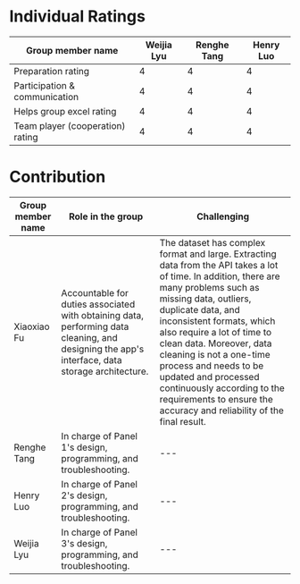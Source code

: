 # Individual Ratings

| Group member name |Weijia Lyu|Renghe Tang|Henry Luo|
| ------ | ------ | ------ | ------ | 
| Preparation rating | 4 | 4 | 4 |
| Participation & communication | 4 | 4 | 4 |
| Helps group excel rating | 4 | 4 | 4 |
| Team player (cooperation) rating| 4 | 4 | 4 |


# Contribution

| Group member name |Role in the group|Challenging|
| ------ | ------ | ------ |
| Xiaoxiao Fu | Accountable for duties associated with obtaining data, performing data cleaning, and designing the app's interface, data storage architecture.| The dataset has complex format and large. Extracting data from the API takes a lot of time. In addition, there are many problems such as missing data, outliers, duplicate data, and inconsistent formats, which also require a lot of time to clean data. Moreover, data cleaning is not a one-time process and needs to be updated and processed continuously according to the requirements to ensure the accuracy and reliability of the final result.
| Renghe Tang | In charge of Panel 1's design, programming, and troubleshooting. |---|
| Henry Luo | In charge of Panel 2's design, programming, and troubleshooting. |---|
| Weijia Lyu| In charge of Panel 3's design, programming, and troubleshooting. |---|
